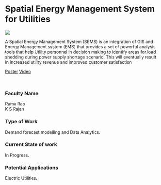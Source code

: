 # Spatial Energy Management System for Utilities

![](https://i.imgur.com/6bVLwJS.png)

A Spatial Energy Management System (SEMS) is an integration of GIS and Energy Management system (EMS) that provides a set of powerful analysis tools that help Utility personnel in decision making to identify areas for load shedding during power supply shortage scenario. This will eventually result in increased utility revenue and improved customer satisfaction

[Poster](16.%20Spatial%20Energy%20Management%20System%20for%20Utilities.pdf)
[Video](https://rndshowcase.iiit.ac.in/tto/TTO_website_data/Videos/263.mp4)

<br>


### Faculty Name

Rama Rao<br>
K S Rajan


### Type of Work

Demand forecast modelling and Data Analytics.


### Current State of work

In Progress.


### Potential Applications

Electric Utilities.
